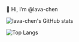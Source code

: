 👋 Hi, I’m @lava-chen

![lava-chen's GitHub stats](https://github-readme-stats.vercel.app/api?username=lava-chen&show_icons=true&bg_color=00000000)

![Top Langs](https://github-readme-stats.vercel.app/api/top-langs/?username=lava-chen&layout=compact)
<!---
lava-chen/lava-chen is a ✨ special ✨ repository because its `README.md` (this file) appears on your GitHub profile.
You can click the Preview link to take a look at your changes.
--->
